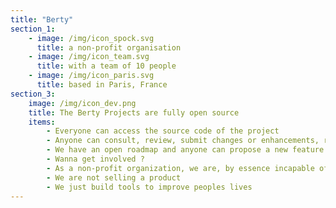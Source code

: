```yaml
---
title: "Berty"
section_1:
    - image: /img/icon_spock.svg
      title: a non-profit organisation
    - image: /img/icon_team.svg
      title: with a team of 10 people
    - image: /img/icon_paris.svg
      title: based in Paris, France
section_3:
    image: /img/icon_dev.png
    title: The Berty Projects are fully open source
    items:
        - Everyone can access the source code of the project
        - Anyone can consult, review, submit changes or enhancements, report a bug, perform a security audit...
        - We have an open roadmap and anyone can propose a new feature
        - Wanna get involved ?
        - As a non-profit organization, we are, by essence incapable of making profit
        - We are not selling a product
        - We just build tools to improve peoples lives
---
```


<!-- everything is done in layouts/_default/home.html -->
